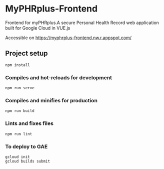# MyPHRplus-Frontend

Frontend for myPHRplus.A secure Personal Health Record web application built for Google Cloud in VUE.js

Accessible on https://myphrplus-frontend.nw.r.appspot.com/

## Project setup

```
npm install
```

### Compiles and hot-reloads for development

```
npm run serve
```

### Compiles and minifies for production

```
npm run build
```

### Lints and fixes files

```
npm run lint
```

### To deploy to GAE

```
gcloud init
gcloud builds submit
```
